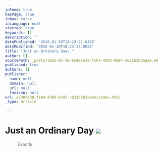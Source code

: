 ```yaml
---
inFeed: true
hasPage: true
inNav: false
inLanguage: null
starred: true
keywords: []
description: ''
datePublished: '2016-01-30T18:23:21.645Z'
dateModified: '2016-01-30T18:23:17.005Z'
title: "Just an Ordinary Day\_"
author: []
sourcePath: _posts/2016-01-30-e5407e38-f1b4-458d-bb97-c631b3b3aa2e.md
published: true
authors: []
publisher:
  name: null
  domain: null
  url: null
  favicon: null
url: e5407e38-f1b4-458d-bb97-c631b3b3aa2e/index.html
_type: Article

---
```

# Just an Ordinary Day ![](https://the-grid-user-content.s3-us-west-2.amazonaws.com/519e1191-1df1-4f26-80b2-be8e3859a0a5.jpg)

> Exactly.